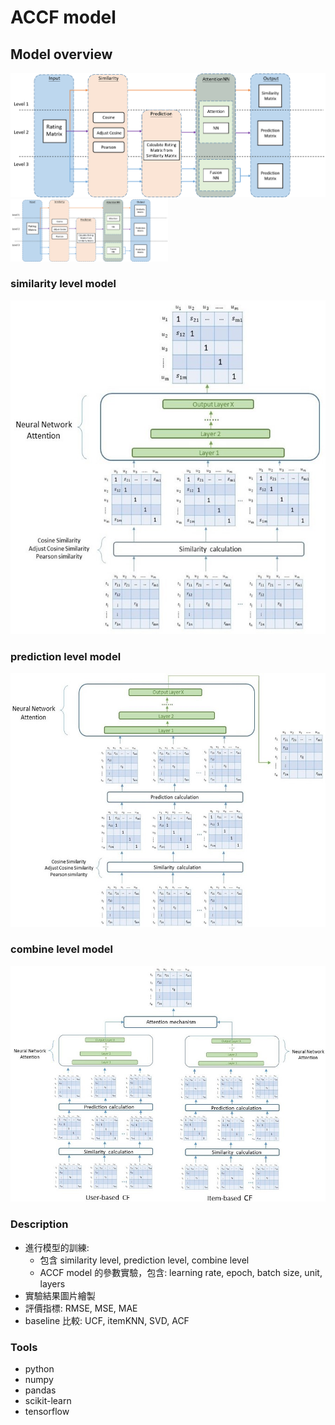 # ACCF model

## Model overview
![image](image/overview.png)
<img src="image/overview.png" alt="Cover" width="50%"/>


### similarity level model
 ![image](image/l1.jpg)
### prediction level model
 ![image](image/l2.jpg)
### combine level model
 ![image](image/l3.jpg)

### Description 

* 進行模型的訓練:
  * 包含 similarity level, prediction level, combine level
  * ACCF model 的參數實驗，包含: learning rate, epoch, batch size, unit, layers
* 實驗結果圖片繪製
* 評價指標: RMSE, MSE, MAE
* baseline 比較: UCF, itemKNN, SVD, ACF




### Tools 

* python
* numpy
* pandas
* scikit-learn
* tensorflow
